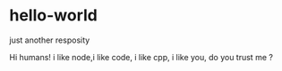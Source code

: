 # hello-world
just another resposity


Hi humans!
  i like node,i like code, i like cpp, i like you, do you trust me ?
  
